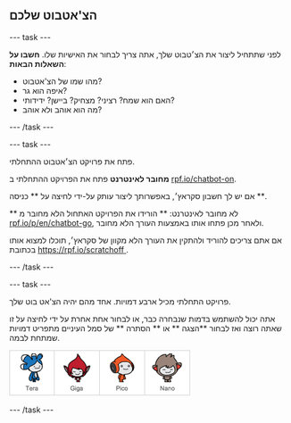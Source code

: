 ## הצ'אטבוט שלכם

\--- task \---

לפני שתתחיל ליצור את הצ׳טבוט שלך, אתה צריך לבחור את האישיות שלו. **חשבו על השאלות הבאות**:

+ מהו שמו של הצ'אטבוט?
+ איפה הוא גר?
+ האם הוא שמח? רציני? מצחיק? ביישן? ידידותי?
+ מה הוא אוהב ולא אוהב?

\--- /task \---

\--- task \---

פתח את פרויקט הצ׳אטבוט ההתחלתי.

**מחובר לאינטרנט** פתח את הפרויקט ההתחלתי ב [rpf.io/chatbot-on](http://rpf.io/chatbot-on).

אם יש לך חשבון סקראץ׳, באפשרותך ליצור עותק על-ידי לחיצה על ** כניסה **.

** לא מחובר לאינטרנט: ** הורידו את הפרויקט האתחול הלא מחובר מ [rpf.io/p/en/chatbot-go](http://rpf.io/p/en/chatbot-go), ולאחר מכן פתחו אותו באמצעות העורך הלא מחובר.

אם אתם צריכים להוריד ולהתקין את העורך הלא מקוון של סקראץ׳, תוכלו למצוא אותו בכתובת [https://rpf.io/scratchoff ](rpf.io/scratchoff).

\--- /task \---

\--- task \---

פרויקט התחלתי מכיל ארבע דמויות. אחד מהם יהיה הצ'אט בוט שלך.

אתה יכול להשתמש בדמות שנבחרה כבר, או לבחור אחת אחרת על ידי לחיצה על זו שאתה רוצה ואז לבחור **הצגה ** או ** הסתרה ** של סמל העיניים מתפריט דמויות שמתחת לבמה.

![בחרו דמות](images/chatbot-characters.png)

\--- /task \---